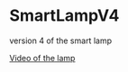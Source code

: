 # SmartLampV4
 version 4 of the smart lamp

[Video of the lamp](https://drive.google.com/file/d/18LXBgDXlWwr338mFlC-gQVxPJJcsoKwb/view?usp=sharing)
